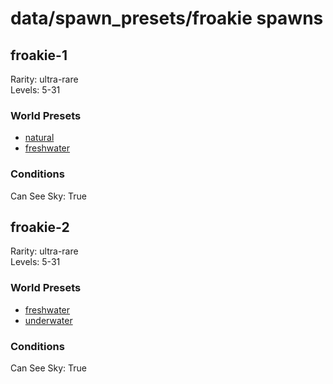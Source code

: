 # data/spawn_presets/froakie spawns  
  
## froakie-1  
Rarity: ultra-rare  
Levels: 5-31  
  
### World Presets  
* [natural](/data/world_presets/natural.md)  
* [freshwater](/data/world_presets/freshwater.md)  
  
### Conditions  
Can See Sky: True  
  
## froakie-2  
Rarity: ultra-rare  
Levels: 5-31  
  
### World Presets  
* [freshwater](/data/world_presets/freshwater.md)  
* [underwater](/data/world_presets/underwater.md)  
  
### Conditions  
Can See Sky: True  
